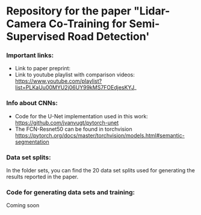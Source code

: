 # Repository for the paper "Lidar-Camera Co-Training for Semi-Supervised Road Detection'  
### Important links:
* Link to paper preprint: 
* Link to youtube playlist with comparison videos: https://www.youtube.com/playlist?list=PLKaUu00MYU2j06UY99kMS7FOEdjesKYJ_

### Info about CNNs:
* Code for the U-Net implementation used in this work:  https://github.com/jvanvugt/pytorch-unet
* The FCN-Resnet50 can be found in torchvision https://pytorch.org/docs/master/torchvision/models.html#semantic-segmentation 

### Data set splits:
In the folder sets, you can find the 20 data set splits used for generating the results reported in the paper.

### Code for generating data sets and training:
Coming soon
